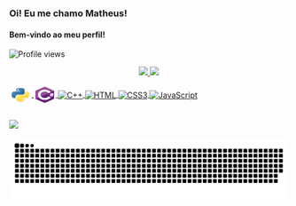 ### Oi! Eu me chamo Matheus!
#### Bem-vindo ao meu perfil!
![Profile views](https://gpvc.arturio.dev/matheus-nbx52) 

<div align="center">
  <a href="https://github.com/matheus-nbx52">
  <img height="150em" src="https://github-readme-stats.vercel.app/api?username=matheus-nbx52&show_icons=true&theme=dark&include_all_commits=true&count_private=true"/>
  <img height="150em" src="https://github-readme-stats.vercel.app/api/top-langs/?username=matheus-nbx52&layout=compact&langs_count=7&theme=dark"/>
</div>
  
<div style="display: inline_block"><br>
  <img align="center" alt="Python" height="30" width="40" src="https://raw.githubusercontent.com/devicons/devicon/master/icons/python/python-original.svg">
  <img align="center" alt="Csharp" height="30" width="40" src="https://raw.githubusercontent.com/devicons/devicon/master/icons/csharp/csharp-original.svg">
  <img align="center" alt="C++" height="30" width="40" src="https://cdn.jsdelivr.net/gh/devicons/devicon/icons/cplusplus/cplusplus-original.svg">
  <img align="center" alt="HTML" height="30" width="40" src="https://cdn.jsdelivr.net/gh/devicons/devicon/icons/html5/html5-original.svg">
  <img align="center" alt="CSS3" height="30" width="40" src="https://cdn.jsdelivr.net/gh/devicons/devicon/icons/css3/css3-original.svg">
  <img align="center" alt="JavaScript" height="30" width="40" src="https://cdn.jsdelivr.net/gh/devicons/devicon/icons/javascript/javascript-original.svg">
</div>

  ##
  
<div>  
  <a href = "mailto:matheusfssilva2001@gmail.com"><img src="https://img.shields.io/badge/-Gmail-%23333?style=for-the-badge&logo=gmail&logoColor=white" target="_blank"></a>

  ![Snake animation](https://github.com/matheus-nbx52/matheus-nbx52/blob/output/github-contribution-grid-snake.svg)
 
</div>
